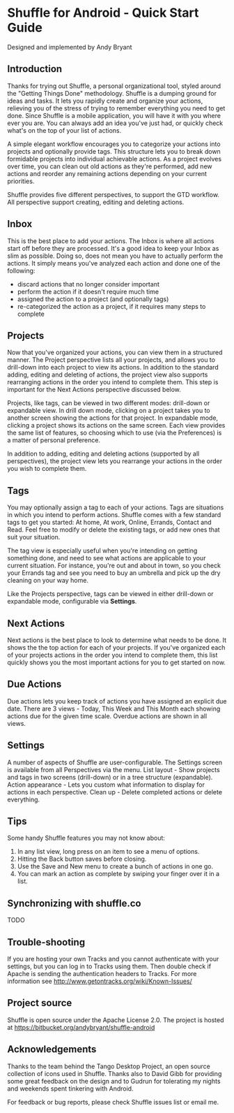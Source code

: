# Shuffle for Android - Quick Start Guide

Designed and implemented by Andy Bryant

## Introduction

Thanks for trying out Shuffle, a personal organizational tool, styled around the "Getting Things Done" methodology. Shuffle is a dumping ground for ideas and tasks. It lets you rapidly create and organize your actions, relieving you of the stress of trying to remember everything you need to get done. Since Shuffle is a mobile application, you will have it with you where ever you are. You can always add an idea you've just had, or quickly check what's on the top of your list of actions.

A simple elegant workflow encourages you to categorize your actions into projects and optionally provide tags. This structure lets you to break down formidable projects into individual achievable actions.  As a project evolves over time, you can clean out old actions as they're performed, add new actions and reorder any remaining actions depending on your current priorities.

Shuffle provides five different perspectives, to support the GTD workflow. All perspective support creating, editing and deleting actions.  

## Inbox

This is the best place to add your actions. The Inbox is where all actions start off before they are processed. It's a good idea to keep your Inbox as slim as possible. Doing so, does not mean you have to actually perform the actions. It simply means you've analyzed each action and done one of the following:
 * discard actions that no longer consider important
 * perform the action if it doesn't require much time
 * assigned the action to a project (and optionally tags)
 * re-categorized the action as a project, if it requires many steps to complete

## Projects

Now that you've organized your actions, you can view them in a structured manner. The Project perspective lists all your projects, and allows you to drill-down into each project to view its actions. In addition to the standard adding, editing and deleting of actions, the project view also supports rearranging actions in the order you intend to complete them. This step is important for the Next Actions perspective discussed below.

Projects, like tags, can be viewed in two different modes: drill-down or expandable view. 
In drill down mode, clicking on a project takes you to another screen showing the actions for that project. In expandable mode, clicking a project shows its actions on the same screen. Each view provides the same list of features, so choosing which to use (via the Preferences) is a matter of personal preference.

In addition to adding, editing and deleting actions (supported by all perspectives), the project view lets you rearrange your actions in the order you wish to complete them.

## Tags

You may optionally assign a tag to each of your actions. Tags are situations in which you intend to perform actions. Shuffle comes with a few standard tags to get you started: At home, At  work, Online, Errands, Contact and Read. Feel free to modify or delete the existing tags, or add new ones that suit your situation.

The tag view is especially useful when you're intending on getting something done, and need to see what actions are applicable to your current situation. For instance, you're out and about in town, so you check your Errands tag and see you need to buy an umbrella and pick up the dry cleaning on your way home.

Like the Projects perspective, tags can be viewed in either drill-down or expandable mode, configurable via **Settings**. 

## Next Actions

Next actions is the best place to look to determine what needs to be done. It shows the the top action for each of your projects. If you've organized each of your projects actions in the order you intend to complete them, this list quickly shows you the most important actions for you to get started on now.

## Due Actions

Due actions lets you keep track of actions you have assigned an explicit due date. There are 3 views - Today, This Week and This Month each showing actions due for the given time scale. Overdue actions are shown in all views.

## Settings

A number of aspects of Shuffle are user-configurable. The Settings screen is available from all Perspectives via the menu.
List layout  - Show projects and tags in two screens (drill-down) or in a tree structure (expandable).
Action appearance - Lets you custom what information to display for actions in each perspective. 
Clean up - Delete completed actions or delete everything.

## Tips

Some handy Shuffle features you may not know about:
1. In any list view, long press on an item to see a menu of options.
1. Hitting the Back button saves before closing.
1. Use the Save and New menu to create a bunch of actions in one go.
1. You can mark an action as complete by swiping your finger over it in a list.

## Synchronizing with shuffle.co

TODO

## Trouble-shooting

If you are hosting your own Tracks and you cannot authenticate with your settings, but you can log in to Tracks using them. Then double check if Apache is sending the authentication headers to Tracks. For more information see http://www.getontracks.org/wiki/Known-Issues/

## Project source

Shuffle is open source under the Apache License 2.0. The project is hosted at https://bitbucket.org/andybryant/shuffle-android 

## Acknowledgements

Thanks to the team behind the Tango Desktop Project, an open source collection of icons used in Shuffle. 
Thanks also to David Gibb for providing some great feedback on the design and to Gudrun for tolerating my nights and weekends spent tinkering with Android.

For feedback or bug reports, please check Shuffle issues list or email me.
